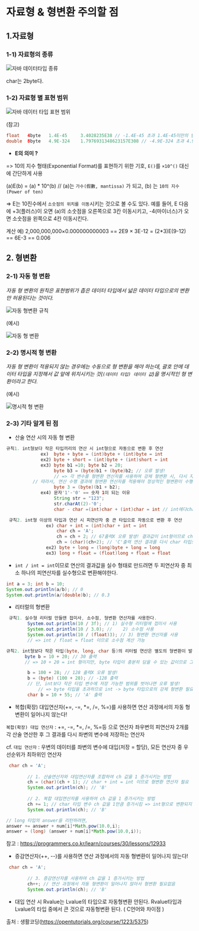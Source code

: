 # 자료형 & 형변환 주의할 점

## 	1.자료형

### 1-1) 자료형의 종류

![자바 데이터타입 종류](https://user-images.githubusercontent.com/69749222/132117741-269b68d9-c54f-4cdb-9d0f-2f66a6b428cc.png)

char는 2byte다.

### 1-2) 자료형 별 표현 범위

![자바 데이터 타입 표현 범위](https://user-images.githubusercontent.com/69749222/132117746-681ba736-94aa-4b74-8169-38eb5f80cf38.jpg)

(참고)

```java
float	4byte	1.4E-45		3.4028235E38 // -1.4E-45 초과 1.4E-45미만의 범위는 표현 못함
double	8byte	4.9E-324	1.7976931348623157E308 // -4.9E-324 초과 4.9E-324미만의 범위는 표현 못함
```



* **E의 의미 ?** 

=> 10의 지수 형태(Exponential Format)를 표현하기 위한 기호,  `E()`를 `×10^()` 대신에 간단하게 사용

(a)E(b) = (a) * 10^(b) // (a)는 `가수(假數, mantissa)` 가 되고, (b) 는 `10의 지수(Power of ten)`

=> E는 10진수에서 `소숫점의 위치를 이동`시키는 것으로 볼 수도 있다.
예를 들어, E 다음에 +3(플러스)이 오면 (a)의 소숫점을 오른쪽으로 3칸 이동시키고, -4(마이너스)가 오면 소숫점을 왼쪽으로 4칸 이동시킨다.

계산 예)
2,000,000,000×0.000000000003 == 2E9 × 3E-12 = (2*3)E(9-12) == 6E-3 == 0.006



## 2. 형변환

### 2-1) 자동 형 변환

*자동 형 변환의 원칙은 표현범위가 좁은 데이터 타입에서 넓은 데이터 타입으로의 변환만 허용된다는 것이다.*

![자동 형변환 규칙](https://user-images.githubusercontent.com/69749222/132117751-8c517e60-75e4-480c-9c5a-f4641f1a03c5.gif)



(예시)

![자동 형 변환](https://user-images.githubusercontent.com/69749222/132117754-bc38d65a-412b-465e-9cb8-e9dce9b5c01d.PNG)

### 2-2) 명시적 형 변환

*자동 형 변환이 적용되지 않는 경우에는 수동으로 형 변환을 해야 하는데, 괄호 안에 데이터 타입을 지정해서 값 앞에 위치시키는 것(`(데이터 타입) 데이터 값`)을 명시적인 형 변환이라고 한다.* 



(예시)

![명시적 형 변환](https://user-images.githubusercontent.com/69749222/132117760-87e635c5-fed4-4e30-a46f-a93bbc8bdd21.PNG)

### 2-3)  기타 알게 된 점

- 산술 연산 시의 자동 형 변환

```java
규칙1. int형보다 작은 타입끼리의 연산 시 int형으로 자동으로 변환 후 연산 
             ex)  byte + byte = (int)byte + (int)byte = int
             ex2) byte + short = (int)byte + (int)short = int
             ex3) byte b1 =10; byte b2 = 20;
             	  byte b3 = (byte)b1 + (byte)b2; // 오류 발생!
             	  // => 각 변수를 형변환 연산자를 사용하여 강제 형변환 시, 다시 자동으로 int형으로 변환됨
		  // 따라서, 연산 수행 결과에 형변환 연산자를 적용해야 정상적인 형변환이 수행됨
                  byte 3 = (byte)(b1 + b2);
			 ex4) 문자'1'-'0' == 숫자 1이 되는 이유 
                  String str = "123";
				  str.charAt(2)-'0'; 
                  char - char =(int)char + (int)char = int // int에다char유니코드(정수)값넣음
```

```java
 규칙2. int형 이상의 타입과 연산 시 피연산자 중 큰 타입으로 자동으로 변환 후 연산
               ex) char + int = (int)char + int = int
               	   char ch = 'A';
               	   ch = ch + 2; // 67출력X 오류 발생! 결과값이 int형이므로 char 타입에 저장 불가
               	   ch = (char)(ch+2); // 'C'출력 연산 결과를 다시 char 타입으로 변환해야함
               ex2) byte + long = (long)byte + long = long
               ex3) long + float = (float)long + float = float
```



- `int / int = int`이므로 연산의 결과값을 실수 형태로 만드려면 두 피연산자 중 최소 하나의 피연산자를 실수형으로 변환해야한다.

```java
int a = 3; int b = 10;
System.out.println(a/b); // 0
System.out.println(a/(double)b); // 0.3
```



- 리터럴의 형변환

```java
 규칙1. 실수형 리터럴 만들땐 접미사, 소수점, 형변환 연산자를 사용한다.
        System.out.println(10 / 3f); // 1) 실수형 리터럴에 접미사 사용 
		System.out.println(10 / 3.0); //	2) 소수점 사용
        System.out.println(10 / (float)3); // 3) 형변환 연산자를 사용
        // => int / float = float 이므로 소수점 계산 가능
```

```java
규칙2. int형보다 작은 타입(byte, long, char 등)의 리터럴 연산은 별도의 형변환이 발생하지 않는다.
       byte b = 10 + 20; // 30 출력
       // => 10 + 20 = int 형이지만, byte 타입이 충분히 담을 수 있는 값이므로 그대로 저장됨       

		b = 100 + 28; // 128 출력X 오류 발생!
		b = (byte) (100 + 28); // -128 출력
		// 단, int보다 작은 타입 변수에 저장 가능한 범위를 벗어나면 오류 발생!
        	// => byte 타입을 초과하므로 int -> byte 타입으로의 강제 형변환 필요
		char b = 10 + 55; // 'A' 출력
```



- 복합(확장) 대입연산자(+=, -=, *=, /=, %=)를 사용하면 연산 과정에서의 자동 형변환이 일어나지 않는다!

`복합(확장) 대입 연산자`  : +=, -=, *=, /=, %=등 으로 연산자 좌우변의 피연산자 2개를 각 산술 연산한 후 그 결과를 다시 좌변의 변수에 저장하는 연산자

cf. `대입 연산자`  : 우변의 데이터를 좌변의 변수에 대입(저장 = 할당), 모든 연산자 중 우선순위가 최하위인 연산자

```java
 char ch = 'A';
        
        // 1. 산술연산자와 대입연산자를 조합하여 ch 값을 1 증가시키는 방법
        ch = (char)(ch + 1); // char + int = int 이므로 형변환 연산자 필요
        System.out.println(ch); // 'B'
        
        // 2. 복합 대입연산자를 사용하여 ch 값을 1 증가시키는 방법
        ch += 1; // char 타입 변수 ch 값을 1만큼 증가시킴 => int형으로 변환되지 않음!
        System.out.println(ch); // 'B'
```

```java
// long 타입의 answer을 리턴하려면,
answer += answer + num[i]*Math.pow(10.0,i);
answer = (long) (answer + num[i]*Math.pow(10.0,i));
```

참고 : https://programmers.co.kr/learn/courses/30/lessons/12933



- 증감연산자(++, --)를 사용하면 연산 과정에서의 자동 형변환이 일어나지 않는다!

```java
 char ch = 'A';
        
        // 3. 증감연산자를 사용하여 ch 값을 1 증가시키는 방법
        ch++; // 연산 과정에서 자동 형변환이 일어나지 않아서 형변환 필요없음
        System.out.println(ch); // 'B'
```

- 대입 연산 시 Rvalue는 Lvalue의 타입으로 자동형변환 안된다. Rvalue타입과 Lvalue의 타입 중에서 큰 것으로 자동형변환 된다. ( C언어와 차이점 )



출처 : 생활코딩(https://opentutorials.org/course/1223/5375)
